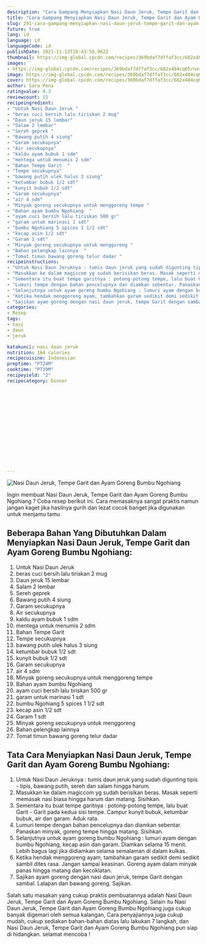 ```yaml
---
description: "Cara Gampang Menyiapkan Nasi Daun Jeruk, Tempe Garit dan Ayam Goreng Bumbu Ngohiang Anti Gagal"
title: "Cara Gampang Menyiapkan Nasi Daun Jeruk, Tempe Garit dan Ayam Goreng Bumbu Ngohiang Anti Gagal"
slug: 291-cara-gampang-menyiapkan-nasi-daun-jeruk-tempe-garit-dan-ayam-goreng-bumbu-ngohiang-anti-gagal
future: true
lang: id
language: id
languageCode: id
publishDate: 2021-11-13T18:43:56.962Z 
thumbnail: https://img-global.cpcdn.com/recipes/369bdaf7dffaf3cc/682x484cq65/nasi-daun-jeruk-tempe-garit-dan-ayam-goreng-bumbu-ngohiang-foto-resep-utama.png
images:
- https://img-global.cpcdn.com/recipes/369bdaf7dffaf3cc/682x484cq65/nasi-daun-jeruk-tempe-garit-dan-ayam-goreng-bumbu-ngohiang-foto-resep-utama.png
image: https://img-global.cpcdn.com/recipes/369bdaf7dffaf3cc/682x484cq65/nasi-daun-jeruk-tempe-garit-dan-ayam-goreng-bumbu-ngohiang-foto-resep-utama.png
cover: https://img-global.cpcdn.com/recipes/369bdaf7dffaf3cc/682x484cq65/nasi-daun-jeruk-tempe-garit-dan-ayam-goreng-bumbu-ngohiang-foto-resep-utama.png
author: Sara Pena
ratingvalue: 4.3
reviewcount: 15
recipeingredient:
- "Untuk Nasi Daun Jeruk "
- "beras cuci bersih lalu tiriskan 2 mug"
- "Daun jeruk 15 lembar"
- "Salam 2 lembar"
- "Sereh geprek "
- "Bawang putih 4 siung"
- "Garam secukupnya"
- "Air secukupnya"
- "kaldu ayam bubuk 1 sdm"
- "mentega untuk menumis 2 sdm"
- "Bahan Tempe Garit  "
- "Tempe secukupnya"
- "bawang putih ulek halus 3 siung"
- "ketumbar bubuk 1/2 sdt"
- "kunyit bubuk 1/2 sdt"
- "Garam secukupnya"
- "air 4 sdm"
- "Minyak goreng secukupnya untuk menggoreng tempe "
- "Bahan ayam bumbu Ngohiang  "
- "ayam cuci bersih lalu tiriskan 500 gr"
- "garam untuk marinasi 1 sdt"
- "bumbu Ngohiang 5 spices 1 1/2 sdt"
- "kecap asin 1/2 sdt"
- "Garam 1 sdt"
- "Minyak goreng secukupnya untuk menggoreng "
- "Bahan pelengkap lainnya  "
- "Tomat timun bawang goreng telur dadar "
recipeinstructions:
- "Untuk Nasi Daun Jeruknya : tumis daun jeruk yang sudah digunting tipis - tipis, bawang putih, sereh dan salam hingga harum."
- "Masukkan ke dalam magiccom yg sudah berisikan beras. Masak seperti memasak nasi biasa hingga harum dan matang. Sisihkan."
- "Sementara itu buat tempe garitnya : potong-potong tempe, lalu buat Garit - Garit pada kedua sisi tempe. Campur kunyit bubuk, ketumbar bubuk, air dan garam. Aduk rata."
- "Lumuri tempe dengan bahan pencelupnya dan diamkan sebentar. Panaskan minyak, goreng tempe hingga matang. Sisihkan."
- "Selanjutnya untuk ayam goreng bumbu Ngohiang : lumuri ayam dengan bumbu Ngohiang, kecap asin dan garam. Diamkan selama 15 menit. Lebih bagus lagi jika didiamkan selama semalaman di dalam kulkas."
- "Ketika hendak menggoreng ayam, tambahkan garam sedikit demi sedikit sambil dites rasa. Jangan sampai keasinan. Goreng ayam dalam minyak panas hingga matang dan kecoklatan."
- "Sajikan ayam goreng dengan nasi daun jeruk, tempe Garit dengan sambal. Lalapan dan bawang goreng. Sajikan."
categories:
- Resep
tags:
- nasi
- daun
- jeruk

katakunci: nasi daun jeruk 
nutrition: 164 calories
recipecuisine: Indonesian
preptime: "PT24M"
cooktime: "PT39M"
recipeyield: "2"
recipecategory: Dinner


     
    
    
    
    
    
    
    
    
    
    
      
    
---
```



![Nasi Daun Jeruk, Tempe Garit dan Ayam Goreng Bumbu Ngohiang](https://img-global.cpcdn.com/recipes/369bdaf7dffaf3cc/682x484cq65/nasi-daun-jeruk-tempe-garit-dan-ayam-goreng-bumbu-ngohiang-foto-resep-utama.png)

Ingin membuat Nasi Daun Jeruk, Tempe Garit dan Ayam Goreng Bumbu Ngohiang ? Coba resep berikut ini. Cara memasaknya sangat praktis namun jangan kaget jika hasilnya gurih dan lezat cocok banget jika digunakan untuk menjamu tamu

<!--inarticleads1-->

## Beberapa Bahan Yang Dibutuhkan Dalam Menyiapkan Nasi Daun Jeruk, Tempe Garit dan Ayam Goreng Bumbu Ngohiang:

1. Untuk Nasi Daun Jeruk 
1. beras cuci bersih lalu tiriskan 2 mug
1. Daun jeruk 15 lembar
1. Salam 2 lembar
1. Sereh geprek 
1. Bawang putih 4 siung
1. Garam secukupnya
1. Air secukupnya
1. kaldu ayam bubuk 1 sdm
1. mentega untuk menumis 2 sdm
1. Bahan Tempe Garit  
1. Tempe secukupnya
1. bawang putih ulek halus 3 siung
1. ketumbar bubuk 1/2 sdt
1. kunyit bubuk 1/2 sdt
1. Garam secukupnya
1. air 4 sdm
1. Minyak goreng secukupnya untuk menggoreng tempe 
1. Bahan ayam bumbu Ngohiang  
1. ayam cuci bersih lalu tiriskan 500 gr
1. garam untuk marinasi 1 sdt
1. bumbu Ngohiang 5 spices 1 1/2 sdt
1. kecap asin 1/2 sdt
1. Garam 1 sdt
1. Minyak goreng secukupnya untuk menggoreng 
1. Bahan pelengkap lainnya  
1. Tomat timun bawang goreng telur dadar 



<!--inarticleads2-->

## Tata Cara Menyiapkan Nasi Daun Jeruk, Tempe Garit dan Ayam Goreng Bumbu Ngohiang:

1. Untuk Nasi Daun Jeruknya : tumis daun jeruk yang sudah digunting tipis - tipis, bawang putih, sereh dan salam hingga harum.
1. Masukkan ke dalam magiccom yg sudah berisikan beras. Masak seperti memasak nasi biasa hingga harum dan matang. Sisihkan.
1. Sementara itu buat tempe garitnya : potong-potong tempe, lalu buat Garit - Garit pada kedua sisi tempe. Campur kunyit bubuk, ketumbar bubuk, air dan garam. Aduk rata.
1. Lumuri tempe dengan bahan pencelupnya dan diamkan sebentar. Panaskan minyak, goreng tempe hingga matang. Sisihkan.
1. Selanjutnya untuk ayam goreng bumbu Ngohiang : lumuri ayam dengan bumbu Ngohiang, kecap asin dan garam. Diamkan selama 15 menit. Lebih bagus lagi jika didiamkan selama semalaman di dalam kulkas.
1. Ketika hendak menggoreng ayam, tambahkan garam sedikit demi sedikit sambil dites rasa. Jangan sampai keasinan. Goreng ayam dalam minyak panas hingga matang dan kecoklatan.
1. Sajikan ayam goreng dengan nasi daun jeruk, tempe Garit dengan sambal. Lalapan dan bawang goreng. Sajikan.




Salah satu masakan yang cukup praktis pembuatannya adalah  Nasi Daun Jeruk, Tempe Garit dan Ayam Goreng Bumbu Ngohiang. Selain itu  Nasi Daun Jeruk, Tempe Garit dan Ayam Goreng Bumbu Ngohiang  juga cukup banyak digemari oleh semua kalangan, Cara penyajiannya juga cukup mudah, cukup sediakan bahan-bahan diatas lalu lakukan 7 langkah, dan  Nasi Daun Jeruk, Tempe Garit dan Ayam Goreng Bumbu Ngohiang  pun siap di hidangkan. selamat mencoba !
